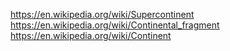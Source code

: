 https://en.wikipedia.org/wiki/Supercontinent
https://en.wikipedia.org/wiki/Continental_fragment
https://en.wikipedia.org/wiki/Continent
